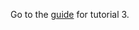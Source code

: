 Go to the <a rel="guide" href="https://asds-tcd.github.io/SF_Spring23/tutorial03/tutorial3.html">guide</a> for tutorial 3.
